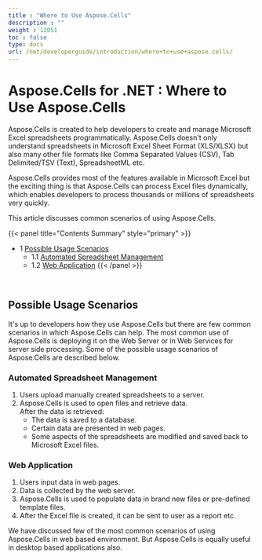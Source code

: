 ```yaml
---
title : "Where to Use Aspose.Cells" 
description : "" 
weight : 12051 
toc : false
type: docs
url: /net/developerguide/introduction/where+to+use+aspose.cells/
---
```


# Aspose.Cells for .NET : Where to Use Aspose.Cells


Aspose.Cells is created to help developers to create and manage Microsoft Excel spreadsheets programmatically. Aspose.Cells doesn't only understand spreadsheets in Microsoft Excel Sheet Format (XLS/XLSX) but also many other file formats like Comma Separated Values (CSV), Tab Delimited/TSV (Text), SpreadsheetML etc.

Aspose.Cells provides most of the features available in Microsoft Excel but the exciting thing is that Aspose.Cells can process Excel files dynamically, which enables developers to process thousands or millions of spreadsheets very quickly.

This article discusses common scenarios of using Aspose.Cells.

{{< panel title="Contents Summary" style="primary" >}}
*   1 [Possible Usage Scenarios](#possible-usage-scenarios)
    *   1.1 [Automated Spreadsheet Management](#automated-spreadsheet-management)
    *   1.2 [Web Application](#web-application)
{{< /panel >}}
 

 

## Possible Usage Scenarios

It's up to developers how they use Aspose.Cells but there are few common scenarios in which Aspose.Cells can help. The most common use of Aspose.Cells is deploying it on the Web Server or in Web Services for server side processing. Some of the possible usage scenarios of Aspose.Cells are described below.

### Automated Spreadsheet Management

1.  Users upload manually created spreadsheets to a server.
2.  Aspose.Cells is used to open files and retrieve data.  
    After the data is retrieved:
    *   The data is saved to a database.
    *   Certain data are presented in web pages.
    *   Some aspects of the spreadsheets are modified and saved back to Microsoft Excel files.

### Web Application

1.  Users input data in web pages.
2.  Data is collected by the web server.
3.  Aspose.Cells is used to populate data in brand new files or pre-defined template files.
4.  After the Excel file is created, it can be sent to user as a report etc.

We have discussed few of the most common scenarios of using Aspose.Cells in web based environment. But Aspose.Cells is equally useful in desktop based applications also.

